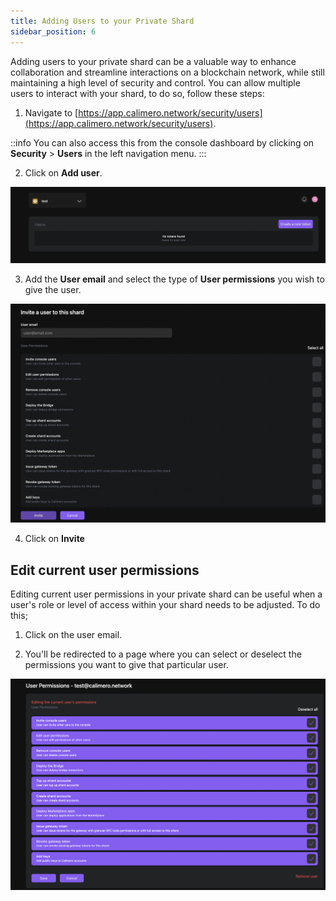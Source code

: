 ```yaml
---
title: Adding Users to your Private Shard
sidebar_position: 6
---
```


Adding users to your private shard can be a valuable way to enhance collaboration and streamline interactions on a blockchain network, while still maintaining a high level of security and control. You can allow multiple users to interact with your shard, to do so, follow these steps:

1. Navigate to [https://app.calimero.network/security/users](https://app.calimero.network/security/users).

::info
You can also access this from the console dashboard by clicking on **Security** > **Users** in the left navigation menu.
:::

2. Click on **Add user**.

![](../../static/img/add_token.png)

3. Add the **User email** and select the type of **User permissions** you wish to give the user.

![](../../static/img/user_email_and_permission.png)

4. Click on **Invite**

## Edit current user permissions

Editing current user permissions in your private shard can be useful when a user's role or level of access within your shard needs to be adjusted. To do this;

1. Click on the user email.

2. You'll be redirected to a page where you can select or deselect the permissions you want to give that particular user.

![](../../static/img/user_permissions_edit.png)
